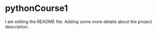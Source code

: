 # pythonCourse1
I am editing the README file. Adding some more details about the project description.

